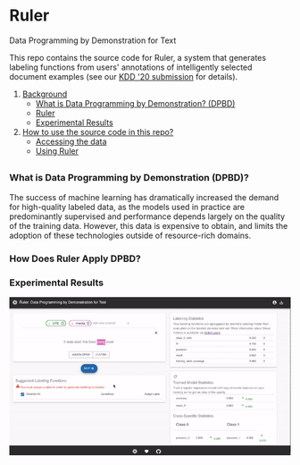 # Ruler
 Data Programming by Demonstration for Text 
 
 
This repo contains the source code for Ruler, a system that generates labeling functions from users' annotations of intelligently selected document examples (see our [KDD '20 submission]() for details). 

1. [Background](#Introduction)
   - [What is Data Programming by Demonstration? (DPBD)](#DPBD)
   - [Ruler](#Ruler)
   - [Experimental Results](#Experiments)
2. [How to use the source code in this repo?](#Use)
   - [Accessing the data](#Access)
   - [Using Ruler](#Run)


## <a name='Introduction'></a>

### <a name='DPBD'></a>What is Data Programming by Demonstration (DPBD)?
The success of machine learning has dramatically increased the demand for high-quality labeled data, as the models used in practice are predominantly supervised and performance depends largely on the quality of the training data.
However, this data is expensive to obtain, and limits the adoption of these technologies outside of resource-rich domains.

### <a name='Ruler'></a>How Does Ruler Apply DPBD?

### <a name='Experiments'></a>Experimental Results





<img width="600" align="middle" src=media/ruler_demo_gif.gif>
